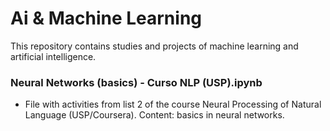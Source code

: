 # Ai & Machine Learning

This repository contains studies and projects of machine learning and artificial intelligence.

### Neural Networks (basics) - Curso NLP (USP).ipynb
- File with activities from list 2 of the course Neural Processing of Natural Language (USP/Coursera). Content: basics in neural networks.

